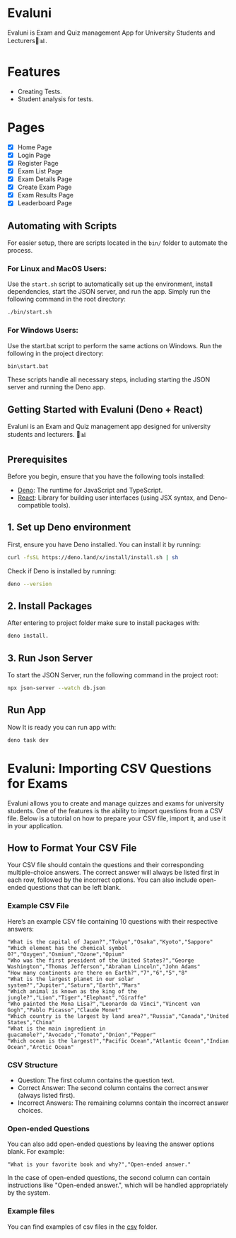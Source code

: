 # Evaluni

Evaluni is Exam and Quiz management App for University Students and Lecturers🎯📊.

# Features

- Creating Tests.
- Student analysis for tests.

# Pages

- [x] Home Page
- [x] Login Page
- [x] Register Page
- [x] Exam List Page
- [x] Exam Details Page
- [x] Create Exam Page
- [x] Exam Results Page
- [x] Leaderboard Page

## Automating with Scripts

For easier setup, there are scripts located in the `bin/` folder to automate the process.

### For Linux and MacOS Users:

Use the `start.sh` script to automatically set up the environment, install dependencies, start the JSON server, and run the app. Simply run the following command in the root directory:

```bash
./bin/start.sh
```

### For Windows Users:

Use the start.bat script to perform the same actions on Windows. Run the following in the project directory:

```bash
bin\start.bat
```

These scripts handle all necessary steps, including starting the JSON server and running the Deno app.

## Getting Started with Evaluni (Deno + React)

Evaluni is an Exam and Quiz management app designed for university students and lecturers. 🎯📊

## Prerequisites

Before you begin, ensure that you have the following tools installed:

- [Deno](https://deno.land/): The runtime for JavaScript and TypeScript.
- [React](https://reactjs.org/): Library for building user interfaces (using JSX syntax, and Deno-compatible tools).

## 1. Set up Deno environment

First, ensure you have Deno installed. You can install it by running:

```bash
curl -fsSL https://deno.land/x/install/install.sh | sh
```

Check if Deno is installed by running:

```bash
deno --version
```

## 2. Install Packages

After entering to project folder make sure to install packages with:

```bash
deno install.
```

## 3. Run Json Server

To start the JSON Server, run the following command in the project root:

```bash
npx json-server --watch db.json
```

## Run App

Now It is ready you can run app with:

```bash
deno task dev
```

# Evaluni: Importing CSV Questions for Exams

Evaluni allows you to create and manage quizzes and exams for university students. One of the features is the ability to import questions from a CSV file. Below is a tutorial on how to prepare your CSV file, import it, and use it in your application.

## How to Format Your CSV File

Your CSV file should contain the questions and their corresponding multiple-choice answers. The correct answer will always be listed first in each row, followed by the incorrect options. You can also include open-ended questions that can be left blank.

### Example CSV File

Here’s an example CSV file containing 10 questions with their respective answers:

```csv
"What is the capital of Japan?","Tokyo","Osaka","Kyoto","Sapporo"
"Which element has the chemical symbol O?","Oxygen","Osmium","Ozone","Opium"
"Who was the first president of the United States?","George Washington","Thomas Jefferson","Abraham Lincoln","John Adams"
"How many continents are there on Earth?","7","6","5","8"
"What is the largest planet in our solar system?","Jupiter","Saturn","Earth","Mars"
"Which animal is known as the king of the jungle?","Lion","Tiger","Elephant","Giraffe"
"Who painted the Mona Lisa?","Leonardo da Vinci","Vincent van Gogh","Pablo Picasso","Claude Monet"
"Which country is the largest by land area?","Russia","Canada","United States","China"
"What is the main ingredient in guacamole?","Avocado","Tomato","Onion","Pepper"
"Which ocean is the largest?","Pacific Ocean","Atlantic Ocean","Indian Ocean","Arctic Ocean"
```

### CSV Structure

- Question: The first column contains the question text.
- Correct Answer: The second column contains the correct answer (always listed first).
- Incorrect Answers: The remaining columns contain the incorrect answer choices.

### Open-ended Questions

You can also add open-ended questions by leaving the answer options blank. For example:

```csv
"What is your favorite book and why?","Open-ended answer."
```

In the case of open-ended questions, the second column can contain instructions like "Open-ended answer.", which will be handled appropriately by the system.

### Example files

You can find examples of csv files in the [csv](csv/) folder.
